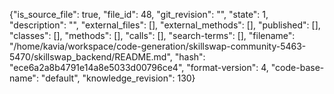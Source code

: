 {"is_source_file": true, "file_id": 48, "git_revision": "", "state": 1, "description": "", "external_files": [], "external_methods": [], "published": [], "classes": [], "methods": [], "calls": [], "search-terms": [], "filename": "/home/kavia/workspace/code-generation/skillswap-community-5463-5470/skillswap_backend/README.md", "hash": "ece6a2a8b4791e14a8e5033d00796ce4", "format-version": 4, "code-base-name": "default", "knowledge_revision": 130}